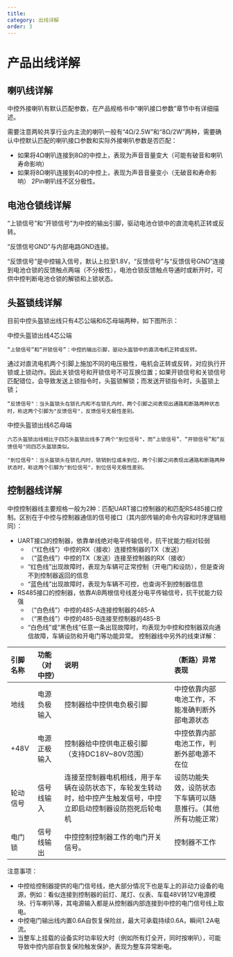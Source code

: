 ```yaml
---
title: 
category: 出线详解
order: 3
---
```


# **产品出线详解**

## 喇叭线详解

中控外接喇叭有默认匹配参数，在产品规格书中“喇叭接口参数”章节中有详细描述。

需要注意两轮共享行业内主流的喇叭一般有“4Ω/2.5W”和“8Ω/2W”两种，需要确认中控默认匹配的喇叭接口参数和实际外接喇叭参数是否匹配：

* 如果将4Ω喇叭连接到8Ω的中控上，表现为声音音量变大（可能有破音和喇叭寿命影响）
* 如果将8Ω喇叭连接到4Ω的中控上，表现为声音音量变小（无破音和寿命影响）
2Pin喇叭线不区分极性。

## 电池仓锁线详解

“上锁信号”和“开锁信号”为中控的输出引脚，驱动电池仓锁中的直流电机正转或反转。

“反馈信号GND”与内部电路GND连接。

“反馈信号”是中控输入信号，默认上拉至1.8V，“反馈信号”与“反馈信号GND”连接到电池仓锁的反馈触点两端（不分极性），电池仓锁反馈触点导通时或断开时，可供中控判断电池仓锁的解锁和上锁状态。

## 头盔锁线详解

目前中控头盔锁出线只有4芯公端和6芯母端两种，如下图所示：



中控头盔锁出线4芯公端

    “上锁信号”和“开锁信号”：中控的输出引脚，驱动头盔锁中的直流电机正转或反转。

通过对直流电机两个引脚上施加不同的电压极性，电机会正转或反转，对应执行开锁或上锁动作。因此关锁信号和开锁信号不可互换位置；如果开锁信号和关锁信号匹配错位，会导致发送上锁指令时，头盔锁解锁；而发送开锁指令时，头盔锁上锁；

    “反馈信号"：当头盔锁头在锁孔内和不在锁孔内时，两个引脚之间表现出通路和断路两种状态时，称这两个引脚为"反馈信号"，反馈信号无极性差别。



中控头盔锁出线6芯母端

    六芯头盔锁出线相比于四芯头盔锁出线多了两个"到位信号"，而“上锁信号”、“开锁信号”和“反馈信号"同四芯头盔锁类似。
    
    "到位信号"：当头盔锁头在锁孔内时，锁销到位或未到位，两个引脚之间表现出通路和断路两种状态时，称这两个引脚为"到位信号"，到位信号无极性差别。

## 控制器线详解

中控控制器线主要规格一般为2种：匹配UART接口控制器的和匹配RS485接口控制。区别在于中控与控制器通信的信号接口（其内部传输的命令内容和时序逻辑相同）：

* UART接口的控制器，依靠单线绝对电平传输信号，抗干扰能力相对较弱
    * （“红色线”）中控的RX（接收）连接控制器的TX（发送）
    * （“蓝色线”）中控的TX（发送）连接至控制器的RX（接收）
    * “红色线”出现故障时，表现为车辆可正常控制（开电门和设防），但是查询不到控制器返回的信息
    * “蓝色线”出现故障时，表现为车辆不可控，也查询不到控制器信息
* RS485接口的控制器，依靠A\B两根信号线差分电平传输信号，抗干扰能力较强
    * （“白色线”）中控的485-A连接控制器的485-A
    * （“黑色线”）中控的485-B连接至控制器的485-B
    * “白色线”或“黑色线”任意一条出现故障时，均表现为中控和控制器双向通信故障，车辆设防和开电门等功能异常。
    控制器线中另外的线束详解：

|引脚名称|功能（对中控）|说明|（断路）异常表现|
|:----|:----|:----|:----|
|地线|电源负极输入|控制器给中控供电负极引脚|中控依靠内部电池工作，不能准确判断外部电源状态|
|+48V|电源正极输入|控制器给中控供电正极引脚<br>（支持DC18V~80V范围）|中控依靠内部电池工作，判断外部电源不在位|
|轮动信号|信号线输入|连接至控制器电机相线，用于车辆在设防状态下，车轮发生转动时，给中控产生触发信号，中控立即启动控制器设防抱死后轮电机|设防功能失效，设防状态下车辆可以随意推行。（其他所有功能正常）|
|电门锁|信号线输出|中控控制控制器工作的电门开关信号。|控制器不工作|

注意事项：

* 中控给控制器提供的电门信号线，绝大部分情况下也是车上的非动力设备的电源，例如：看似连接到控制器的前灯、尾灯、仪表、车载48V转12V电源模块、行车喇叭等，其电源输入都是从控制器内部连接到中控的电门信号线上取电。
* 中控电门输出线内置0.6A自恢复保险丝，最大可承载持续0.6A，瞬间1.2A电流。
* 当整车上挂载的设备实时功率较大时（例如所有灯全开，同时按喇叭），可能导致中控内部自恢复保险触发保护，表现为整车异常断电。